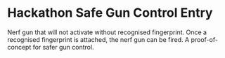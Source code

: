 # Hackathon Safe Gun Control Entry

Nerf gun that will not activate without recognised fingerprint. Once a recognised fingerprint is attached, the nerf gun can be fired. A proof-of-concept for safer gun control.